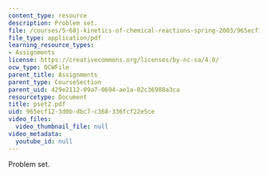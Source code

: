 ```yaml
---
content_type: resource
description: Problem set.
file: /courses/5-68j-kinetics-of-chemical-reactions-spring-2003/965ecf123d0bdbc7c368336fcf22e5ce_pset2.pdf
file_type: application/pdf
learning_resource_types:
- Assignments
license: https://creativecommons.org/licenses/by-nc-sa/4.0/
ocw_type: OCWFile
parent_title: Assignments
parent_type: CourseSection
parent_uid: 429e2112-09a7-0694-ae1a-02c36988a3ca
resourcetype: Document
title: pset2.pdf
uid: 965ecf12-3d0b-dbc7-c368-336fcf22e5ce
video_files:
  video_thumbnail_file: null
video_metadata:
  youtube_id: null
---
```

Problem set.